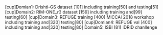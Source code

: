 [cup]Domian1: Drishti-GS dataset [101] including training[50] and testing[51]
[cup]Domain2: RIM-ONE_r3 dataset [159] including training and[99] testing[60]
[cup]Domain3: REFUGE training [400]  MICCAI 2018 workshop including training and[320] testing[80]
[cup]Domian4: REFUGE val [400]  including training and[320] testing[80]
Domain5: ISBI [81]  IDRID chanllenge

